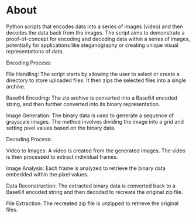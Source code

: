 # About

Python scripts that encodes data into a series of images (video) and then decodes the data back from the images. The script aims to demonstrate a proof-of-concept for encoding and decoding data within a series of images, potentially for applications like steganography or creating unique visual representations of data.

Encoding Process:

File Handling: The script starts by allowing the user to select or create a directory to store uploaded files.
It then zips the selected files into a single archive.

Base64 Encoding: The zip archive is converted into a Base64 encoded string, and then further converted into its binary representation.

Image Generation: The binary data is used to generate a sequence of grayscale images.
The method involves dividing the image into a grid and setting pixel values based on the binary data.

Decoding Process:

Video to Images: A video is created from the generated images.
The video is then processed to extract individual frames.

Image Analysis: Each frame is analyzed to retrieve the binary data embedded within the pixel values.

Data Reconstruction: The extracted binary data is converted back to a Base64 encoded string and then decoded to recreate the original zip file.

File Extraction: The recreated zip file is unzipped to retrieve the original files.



